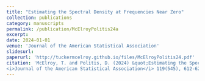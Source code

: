 ```yaml
---
title: "Estimating the Spectral Density at Frequencies Near Zero"
collection: publications
category: manuscripts
permalink: /publication/McElroyPolitis24a
excerpt: 
date: 2024-01-01
venue: 'Journal of the American Statistical Association'
slidesurl: 
paperurl: 'http://tuckermcelroy.github.io/files/McElroyPolitis24.pdf'
citation: 'McElroy, T. and Politis, D. (2024) &quot;Estimating the Spectral Density at Frequencies Near Zero.&quot; 
<i>Journal of the American Statistical Association</i> 119(545), 612-624.'
---
```

